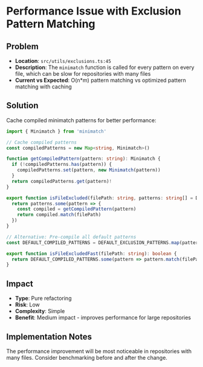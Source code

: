 # Performance Issue with Exclusion Pattern Matching

## Problem
- **Location**: `src/utils/exclusions.ts:45`
- **Description**: The `minimatch` function is called for every pattern on every file, which can be slow for repositories with many files
- **Current vs Expected**: O(n*m) pattern matching vs optimized pattern matching with caching

## Solution
Cache compiled minimatch patterns for better performance:

```typescript
import { Minimatch } from 'minimatch'

// Cache compiled patterns
const compiledPatterns = new Map<string, Minimatch>()

function getCompiledPattern(pattern: string): Minimatch {
  if (!compiledPatterns.has(pattern)) {
    compiledPatterns.set(pattern, new Minimatch(pattern))
  }
  return compiledPatterns.get(pattern)!
}

export function isFileExcluded(filePath: string, patterns: string[] = DEFAULT_EXCLUSION_PATTERNS): boolean {
  return patterns.some(pattern => {
    const compiled = getCompiledPattern(pattern)
    return compiled.match(filePath)
  })
}

// Alternative: Pre-compile all default patterns
const DEFAULT_COMPILED_PATTERNS = DEFAULT_EXCLUSION_PATTERNS.map(pattern => new Minimatch(pattern))

export function isFileExcludedFast(filePath: string): boolean {
  return DEFAULT_COMPILED_PATTERNS.some(pattern => pattern.match(filePath))
}
```

## Impact
- **Type**: Pure refactoring
- **Risk**: Low
- **Complexity**: Simple
- **Benefit**: Medium impact - improves performance for large repositories

## Implementation Notes
The performance improvement will be most noticeable in repositories with many files. Consider benchmarking before and after the change.